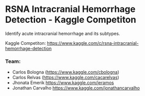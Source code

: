 # RSNA Intracranial Hemorrhage Detection - Kaggle Competiton

Identify acute intracranial hemorrhage and its subtypes.

Kaggle Competiton: https://www.kaggle.com/c/rsna-intracranial-hemorrhage-detection

### Team:
* Carlos Bologna (https://www.kaggle.com/cbologna)
* Carlos Relvas (https://www.kaggle.com/cacarelvas)
* Jhonata Emerik https://www.kaggle.com/jeramos
* Jonathan Carvalho https://www.kaggle.com/jonathancarvalho
